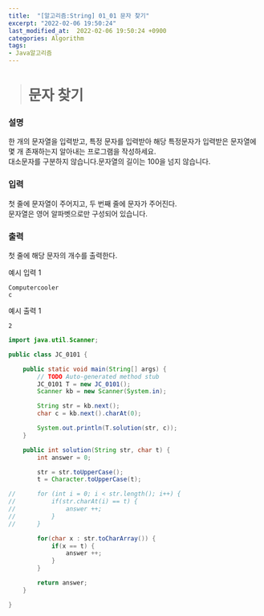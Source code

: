 ```yaml
---
title:  "[알고리즘:String] 01_01 문자 찾기"
excerpt: "2022-02-06 19:50:24"
last_modified_at:  2022-02-06 19:50:24 +0900
categories: Algorithm
tags:
- Java알고리즘
---
```


># 문자 찾기  

### 설명  

한 개의 문자열을 입력받고, 특정 문자를 입력받아 해당 특정문자가 입력받은 문자열에 몇 개 존재하는지 알아내는 프로그램을 작성하세요.  
대소문자를 구분하지 않습니다.문자열의 길이는 100을 넘지 않습니다.  

### 입력  

첫 줄에 문자열이 주어지고, 두 번째 줄에 문자가 주어진다.  
문자열은 영어 알파벳으로만 구성되어 있습니다.  

### 출력  

첫 줄에 해당 문자의 개수를 출력한다.


예시 입력 1   
```
Computercooler  
c
```
예시 출력 1  
```
2
```


```java
import java.util.Scanner;

public class JC_0101 {

	public static void main(String[] args) {
		// TODO Auto-generated method stub
		JC_0101 T = new JC_0101();
		Scanner kb = new Scanner(System.in);

		String str = kb.next();
		char c = kb.next().charAt(0);

		System.out.println(T.solution(str, c));
	}

	public int solution(String str, char t) {
		int answer = 0;

		str = str.toUpperCase();
		t = Character.toUpperCase(t);

//		for (int i = 0; i < str.length(); i++) {
//			if(str.charAt(i) == t) {
//				answer ++;
//			}
//		}

		for(char x : str.toCharArray()) {
			if(x == t) {
				answer ++;
			}
		}

		return answer;
	}

}


```

